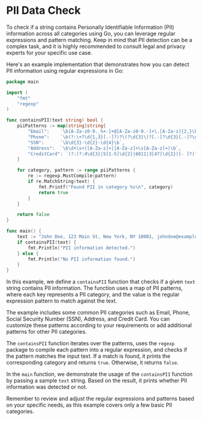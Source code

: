 # PII Data Check

To check if a string contains Personally Identifiable Information (PII) information across all categories using Go, you can leverage regular expressions and pattern matching. Keep in mind that PII detection can be a complex task, and it is highly recommended to consult legal and privacy experts for your specific use case.

Here's an example implementation that demonstrates how you can detect PII information using regular expressions in Go:

```go
package main

import (
	"fmt"
	"regexp"
)

func containsPII(text string) bool {
	piiPatterns := map[string]string{
		"Email":    `\b[A-Za-z0-9._%+-]+@[A-Za-z0-9.-]+\.[A-Za-z]{2,}\b`,
		"Phone":    `\b(?:\+?\d{1,3}[.-]?)?\(?\d{3}\)?[.-]?\d{3}[.-]?\d{4}\b`,
		"SSN":      `\b\d{3}-\d{2}-\d{4}\b`,
		"Address":  `\b\d+\s+([A-Za-z]+|[A-Za-z]+\s[A-Za-z]+)\b`,
		"CreditCard": `(?:(?:4\d{3}|5[1-5]\d{2}|6011|3[47]\d{2})[- ]?)?(?:\d{4}[- ]?){3}\d{4}\b`,
	}

	for category, pattern := range piiPatterns {
		re := regexp.MustCompile(pattern)
		if re.MatchString(text) {
			fmt.Printf("Found PII in category %s\n", category)
			return true
		}
	}

	return false
}

func main() {
	text := "John Doe, 123 Main St, New York, NY 10001, johndoe@example.com, (555) 123-4567, 123-45-6789, 4111 1111 1111 1111"
	if containsPII(text) {
		fmt.Println("PII information detected.")
	} else {
		fmt.Println("No PII information found.")
	}
}
```

In this example, we define a `containsPII` function that checks if a given `text` string contains PII information. The function uses a map of PII patterns, where each key represents a PII category, and the value is the regular expression pattern to match against the text.

The example includes some common PII categories such as Email, Phone, Social Security Number (SSN), Address, and Credit Card. You can customize these patterns according to your requirements or add additional patterns for other PII categories.

The `containsPII` function iterates over the patterns, uses the `regexp` package to compile each pattern into a regular expression, and checks if the pattern matches the input text. If a match is found, it prints the corresponding category and returns `true`. Otherwise, it returns `false`.

In the `main` function, we demonstrate the usage of the `containsPII` function by passing a sample `text` string. Based on the result, it prints whether PII information was detected or not.

Remember to review and adjust the regular expressions and patterns based on your specific needs, as this example covers only a few basic PII categories.
